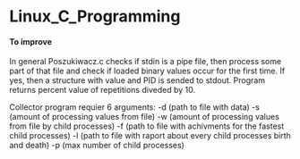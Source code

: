 # Linux_C_Programming

#### To improve

In general Poszukiwacz.c checks if stdin is a pipe file, then process some part of that file and check if loaded binary values occur for the first time.  If yes, then a structure with value and PID is sended to stdout. Program returns percent value of repetitions diveded by 10. 

Collector program requier 6 arguments:
-d (path to file with data)
-s (amount of processing values from file)
-w (amount of processing values from file by child processes)
-f (path to file with achivments for the fastest child processes)
-l (path to file with raport about every child processes birth and death)
-p (max number of child processes)
